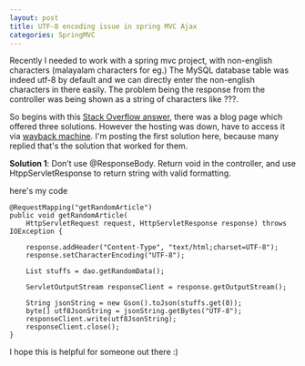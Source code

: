 ```yaml
---
layout: post
title: UTF-8 encoding issue in spring MVC Ajax
categories: SpringMVC
---
```


Recently I needed to work with a spring mvc project, with non-english characters (malayalam characters for eg.) The MySQL database table
was indeed utf-8 by default and we can directly enter the non-english characters in there easily. The problem being the response
from the controller was being shown as a string of characters like ???.

So begins with this [Stack Overflow answer](https://stackoverflow.com/questions/5649329/utf-8-encoding-problem-in-spring-mvc), there was a blog
page which offered three solutions. However the hosting was down, have to access it via [wayback machine](https://web.archive.org/web/20161110075036/http://charlie.cu.cc/2012/08/spring-mvc-ajax-request-with-utf-8-support/). I'm posting the first
solution here, because many replied that's the solution that worked for them.

**Solution 1**: Don’t use @ResponseBody. Return void in the controller, and use HtppServletResponse to return string with valid formatting.

here's my code
```
@RequestMapping("getRandomArticle")
public void getRandomArticle(
	HttpServletRequest request, HttpServletResponse response) throws IOException {

	response.addHeader("Content-Type", "text/html;charset=UTF-8");
	response.setCharacterEncoding("UTF-8");
	
	List stuffs = dao.getRandomData();
	
	ServletOutputStream responseClient = response.getOutputStream();
	
	String jsonString = new Gson().toJson(stuffs.get(0));
	byte[] utf8JsonString = jsonString.getBytes("UTF-8");
	responseClient.write(utf8JsonString);
	responseClient.close();
}
```

I hope this is helpful for someone out there :)
